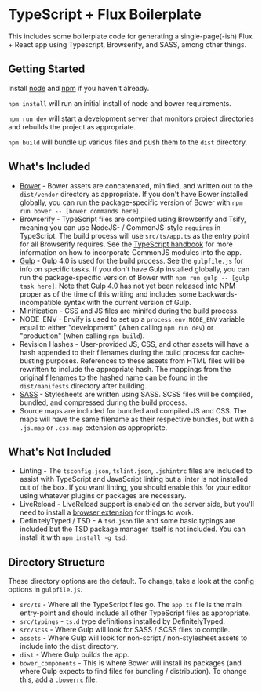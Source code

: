 TypeScript + Flux Boilerplate
=============================
This includes some boilerplate code for generating a single-page(-ish) 
Flux + React app using Typescript, Browserify, and SASS, among other things.

Getting Started
---------------
Install [node](https://nodejs.org/download/) and 
[npm](http://blog.npmjs.org/post/85484771375/how-to-install-npm) 
if you haven't already.

`npm install` will run an initial install of node and bower requirements.

`npm run dev` will start a development server that monitors project directories
and rebuilds the project as appropriate.

`npm build` will bundle up various files and push them to the `dist` directory.

What's Included
---------------
* [Bower](http://bower.io) - Bower assets are concatenated, minified, and 
  written out to the `dist/vendor` directory as appropriate. If you don't have 
  Bower installed globally, you can run the package-specific version of Bower 
  with `npm run bower -- [bower commands here]`.
* Browserify - TypeScript files are compiled using Browserify and Tsify,
  meaning you can use NodeJS- / CommonJS-style `requires` in TypeScript.
  The build process will use `src/ts/app.ts` as the entry point for all
  Browserify requires. See the 
  [TypeScript handbook](http://www.typescriptlang.org/Handbook#modules-going-external)
  for more information on how to incorporate CommonJS modules into the app.
* [Gulp](http://gulpjs.com/) - Gulp 4.0 is used for the build process. See the
  `gulpfile.js` for info on specific tasks. If you don't have Gulp installed
  globally, you can run the package-specific version of Bower 
  with `npm run gulp -- [gulp task here]`. Note that Gulp 4.0 has not yet
  been released into NPM proper as of the time of this writing and includes
  some backwards-incompatible syntax with the current version of Gulp.
* Minification - CSS and JS files are minifed during the build process.
* NODE_ENV - Envify is used to set up a `process.env.NODE_ENV` variable equal
  to either "development" (when calling `npm run dev`) or "production" (when
  calling `npm build`).
* Revision Hashes - User-provided JS, CSS, and other assets will have a hash
  appended to their filenames during the build process for cache-busting 
  purposes. References to these assets from HTML files will be rewritten to
  include the appropriate hash. The mappings from the original filenames
  to the hashed name can be found in the `dist/manifests` directory after
  building.
* [SASS](http://sass-lang.com/) - Stylesheets are written using SASS. SCSS
  files will be compiled, bundled, and compressed during the build process.
* Source maps are included for bundled and compiled JS and CSS. The maps will
  have the same filename as their respective bundles, but with a `.js.map` or
  `.css.map` extension as appropriate.

What's Not Included
-------------------
* Linting - The `tsconfig.json`, `tslint.json`, `.jshintrc` files are included 
  to assist with TypeScript and JavaScript linting but a linter is not installed
  out of the box. If you want linting, you should enable this for your editor
  using whatever plugins or packages are necessary.
* LiveReload - LiveReload support is enabled on the server side, but you'll
  need to install a [browser extension](http://livereload.com/extensions/)
  for things to work.
* DefinitelyTyped / TSD - A `tsd.json` file and some basic typings are included
  but the TSD package manager itself is not included. You can install it with
  `npm install -g tsd`.

Directory Structure
-------------------
These directory options are the default. To change, take a look at the config
options in `gulpfile.js`.
* `src/ts` - Where all the TypeScript files go. The `app.ts` file is the main
  entry-point and should include all other TypeScript files as appropriate.
* `src/typings` - `ts.d` type definitions installed by DefinitelyTyped.
* `src/scss` - Where Gulp will look for SASS / SCSS files to compile.
* `assets` - Where Gulp will look for non-script / non-stylesheet assets
  to include into the `dist` directory.
* `dist` - Where Gulp builds the app.
* `bower_components` - This is where Bower will install its packages (and
  where Gulp expects to find files for bundling / distribution). To change
  this, add a [`.bowerrc` file](http://bower.io/docs/config/).
